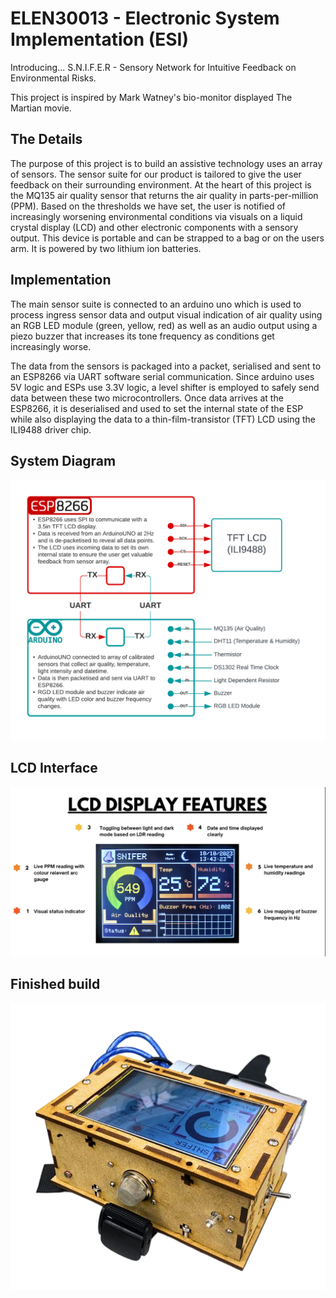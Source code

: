 # ELEN30013 - Electronic System Implementation (ESI)

Introducing... S.N.I.F.E.R - Sensory Network for Intuitive Feedback on Environmental Risks.

This project is inspired by Mark Watney's bio-monitor displayed The Martian movie. 

## The Details
The purpose of this project is to build an assistive technology uses an array of sensors. The sensor suite for our product is 
tailored to give the user feedback on their surrounding environment. At the heart of this project is the MQ135 air quality 
sensor that returns the air quality in parts-per-million (PPM). Based on the thresholds we have set, the user is notified of
increasingly worsening environmental conditions via visuals on a liquid crystal display (LCD) and other electronic components with a 
sensory output. This device is portable and can be strapped to a bag or on the users arm. It is powered by two lithium ion batteries.

## Implementation
The main sensor suite is connected to an arduino uno which is used to process ingress sensor data and output visual indication of 
air quality using an RGB LED module (green, yellow, red) as well as an audio output using a piezo buzzer that increases its tone
frequency as conditions get increasingly worse. 

The data from the sensors is packaged into a packet, serialised  and sent to an ESP8266 via UART software serial communication. Since
arduino uses 5V logic and ESPs use 3.3V logic, a level shifter is employed to safely send data between these two microcontrollers. 
Once data arrives at the ESP8266, it is deserialised and used to set the internal state of the ESP while also displaying the data
to a thin-film-transistor (TFT) LCD using the ILI9488 driver chip.

## System Diagram
![Image of Product System Diagram](https://github.com/yash-chaudhary/ELEN30013_ESI/blob/main/assets/system_diagram.png)

## LCD Interface
![Image of LCD Interface](https://github.com/yash-chaudhary/ELEN30013_ESI/blob/main/assets/lcd_ui.png)

## Finished build
![Image of Mechanical Design](https://github.com/yash-chaudhary/ELEN30013_ESI/blob/main/assets/mechanical_assembly.png)


